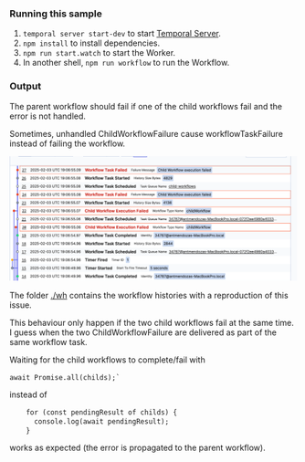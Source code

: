 
### Running this sample

1. `temporal server start-dev` to start [Temporal Server](https://github.com/temporalio/cli/#installation).
2. `npm install` to install dependencies.
3. `npm run start.watch` to start the Worker.
4. In another shell, `npm run workflow` to run the Workflow.

### Output
The parent workflow should fail if one of the child workflows fail and the error is not handled. 

Sometimes, unhandled ChildWorkflowFailure cause workflowTaskFailure instead of failing the workflow.

![img.png](img.png)


The folder [./wh](./wh) contains the workflow histories with a reproduction of this issue.

This behaviour only happen if the two child workflows fail at the same time. I guess when the two ChildWorkflowFailure are 
delivered as part of the same workflow task.

Waiting for the child workflows to complete/fail with 

```
await Promise.all(childs);` 
```


instead of 
```
    for (const pendingResult of childs) {
      console.log(await pendingResult);
    }
```


works as expected (the error is propagated to the parent workflow).